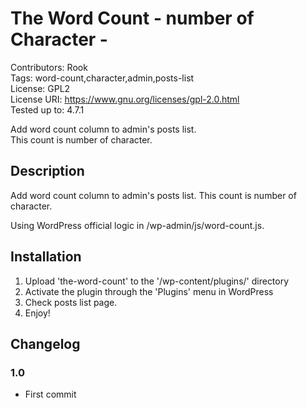 # The Word Count - number of Character -

Contributors: Rook  
Tags: word-count,character,admin,posts-list  
License: GPL2  
License URI: https://www.gnu.org/licenses/gpl-2.0.html  
Tested up to: 4.7.1

Add word count column to admin's posts list.  
This count is number of character.

## Description

Add word count column to admin's posts list.
This count is number of character.

Using WordPress official logic in /wp-admin/js/word-count.js.


## Installation

1. Upload 'the-word-count' to the '/wp-content/plugins/' directory
2. Activate the plugin through the 'Plugins' menu in WordPress
3. Check posts list page.
4. Enjoy!

## Changelog

### 1.0
* First commit
